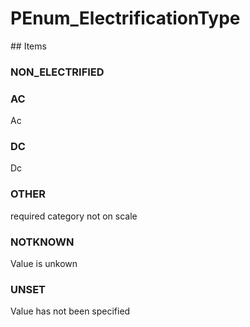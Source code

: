 # PEnum_ElectrificationType

<!-- end of definition -->## Items

### NON_ELECTRIFIED


### AC
Ac

### DC
Dc

### OTHER
required category not on scale

### NOTKNOWN
Value is unkown

### UNSET
Value has not been specified
